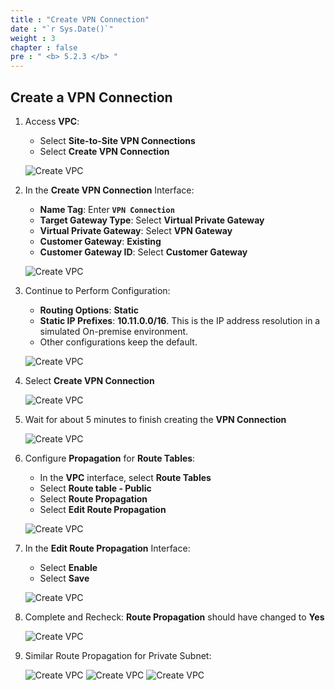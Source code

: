 ```yaml
---
title : "Create VPN Connection"
date : "`r Sys.Date()`"
weight : 3
chapter : false
pre : " <b> 5.2.3 </b> "
---
```


## Create a VPN Connection

1. Access **VPC**:
   - Select **Site-to-Site VPN Connections**
   - Select **Create VPN Connection**

   ![Create VPC](/.images/12/0004.png?featherlight=false&width=90pc)

2. In the **Create VPN Connection** Interface:
   - **Name Tag**: Enter **`VPN Connection`**
   - **Target Gateway Type**: Select **Virtual Private Gateway**
   - **Virtual Private Gateway**: Select **VPN Gateway**
   - **Customer Gateway**: **Existing**
   - **Customer Gateway ID**: Select **Customer Gateway**

   ![Create VPC](/.images/12/0005.png?featherlight=false&width=90pc)

3. Continue to Perform Configuration:
   - **Routing Options**: **Static**
   - **Static IP Prefixes**: **10.11.0.0/16**. This is the IP address resolution in a simulated On-premise environment.
   - Other configurations keep the default.

   ![Create VPC](/.images/12/0007.png?featherlight=false&width=90pc)

4. Select **Create VPN Connection**

   ![Create VPC](/.images/12/0006.png?featherlight=false&width=90pc)

5. Wait for about 5 minutes to finish creating the **VPN Connection**

   ![Create VPC](/.images/12/0009.png?featherlight=false&width=90pc)

6. Configure **Propagation** for **Route Tables**:
   - In the **VPC** interface, select **Route Tables**
   - Select **Route table - Public**
   - Select **Route Propagation**
   - Select **Edit Route Propagation**

   ![Create VPC](/.images/12/00010.png?featherlight=false&width=90pc)

7. In the **Edit Route Propagation** Interface:
   - Select **Enable**
   - Select **Save**

   ![Create VPC](/.images/12/00011.png?featherlight=false&width=90pc)

8. Complete and Recheck: **Route Propagation** should have changed to **Yes**

   ![Create VPC](/.images/12/00012.png?featherlight=false&width=90pc)

9. Similar Route Propagation for Private Subnet:

   ![Create VPC](/.images/12/00013.png?featherlight=false&width=90pc)
   ![Create VPC](/.images/12/00014.png?featherlight=false&width=90pc)
   ![Create VPC](/.images/12/00015.png?featherlight=false&width=90pc)
